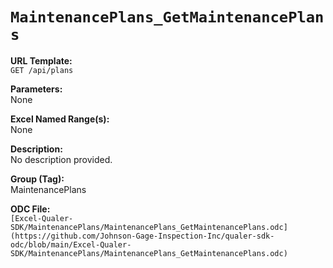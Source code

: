# `MaintenancePlans_GetMaintenancePlans`

**URL Template:**  
`GET /api/plans`

**Parameters:**  
None

**Excel Named Range(s):**  
None

**Description:**  
No description provided.

**Group (Tag):**  
MaintenancePlans

**ODC File:**  
`[Excel-Qualer-SDK/MaintenancePlans/MaintenancePlans_GetMaintenancePlans.odc](https://github.com/Johnson-Gage-Inspection-Inc/qualer-sdk-odc/blob/main/Excel-Qualer-SDK/MaintenancePlans/MaintenancePlans_GetMaintenancePlans.odc)`
